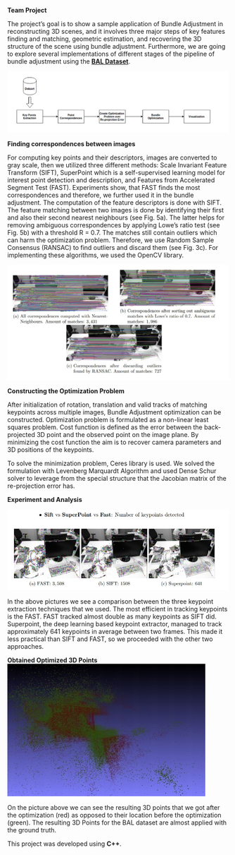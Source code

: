 __Team Project__

The project’s goal is to show a sample application of Bundle Adjustment in reconstructing 3D
scenes, and it involves three major steps of key features finding and matching, geometric estimation, and recovering the 3D structure of the scene using bundle adjustment. Furthermore, we are going to explore several implementations of different stages of the pipeline of bundle
adjustment using the [**BAL Dataset**](https://grail.cs.washington.edu/projects/bal/).

![alt text](Pipeline.jpg)

**Finding correspondences between images**

For computing key points and their descriptors, images are converted to gray scale, then we
utilized three different methods: Scale Invariant Feature Transform (SIFT), SuperPoint which is a self-supervised learning model for interest point detection and description, and
Features from Accelerated Segment Test (FAST). Experiments show, that FAST finds
the most correspondences and therefore, we further used it in the bundle adjustment. The
computation of the feature descriptors is done with SIFT. The feature matching between two
images is done by identifying their first and also their second nearest neighbours (see Fig. 5a).
The latter helps for removing ambiguous correspondences by applying Lowe’s ratio test (see Fig.
5b) with a threshold R = 0.7. The matches still contain outliers which can harm the optimization
problem. Therefore, we use Random Sample Consensus (RANSAC) to find outliers and discard
them (see Fig. 3c). For implementing these algorithms, we used the OpenCV library.

![alt text](Correspondence.jpg)


**Constructing the Optimization Problem**

After initialization of rotation, translation and valid tracks of matching keypoints across multiple images, Bundle Adjustment optimization can be constructed. Optimization problem is
formulated as a non-linear least squares problem. Cost function is defined as the error between
the back-projected 3D point and the observed point on the image plane. By minimizing the cost
function the aim is to recover camera parameters and 3D positions of the keypoints.

To solve the minimization problem, Ceres library is used. We solved the formulation with
Levenberg Marquardt Algorithm and used Dense Schur solver to leverage from the special structure that the Jacobian matrix of the re-projection error has.

**Experiment and Analysis**

![alt text](SuperPoint-FAST.jpg)

In the above pictures we see a comparison between the three keypoint extraction techniques
that we used. The most efficient in tracking keypoints is the FAST. FAST tracked almost
double as many keypoints as SIFT did. Superpoint, the deep learning based keypoint extractor,
managed to track approximately 641 keypoints in average between two frames. This made it
less practical than SIFT and FAST, so we proceeded with the other two approaches.


**Obtained Optimized 3D Points**
![alt text](Result.jpg)


On the picture above we can see the resulting 3D points that we got after the optimization
(red) as opposed to their location before the optimization (green). The resulting 3D Points for
the BAL dataset are almost applied with the ground truth.

This project was developed using **C++**.
